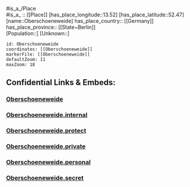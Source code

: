 ﻿---
location: [52.47,13.52] 
mapzoom: [7,12] 
mapmarker: city 
type: City
tags:
- geo/City


SpocWebEntityId: 33044
isDeleted: false
confidential: public

---
#is_a_/Place  
#is_a_ :: [[Place]] 
[has_place_longitude::13.52] 
[has_place_latitude::52.47] 
[name::Oberschoeneweide] 
has_place_country:: [[Germany]]  
has_place_province:: [[State~Berlin]]  
[Population::] 
[Unknown::] 


```leaflet
id: Oberschoeneweide
coordinates: [[Oberschoeneweide]] 
markerFile: [[Oberschoeneweide]] 
defaultZoom: 11 
maxZoom: 18
```


## Confidential Links & Embeds: 

### [Oberschoeneweide](/_public/Earth/Continent/Europe/Europe~Central/Germany/Germany~West/State~Berlin/cities~Berlin/Oberschoeneweide.md) 

### [Oberschoeneweide.internal](/_internal/Earth/Continent/Europe/Europe~Central/Germany/Germany~West/State~Berlin/cities~Berlin/Oberschoeneweide.internal.md) 

### [Oberschoeneweide.protect](/_protect/Earth/Continent/Europe/Europe~Central/Germany/Germany~West/State~Berlin/cities~Berlin/Oberschoeneweide.protect.md) 

### [Oberschoeneweide.private](/_private/Earth/Continent/Europe/Europe~Central/Germany/Germany~West/State~Berlin/cities~Berlin/Oberschoeneweide.private.md) 

### [Oberschoeneweide.personal](/_personal/Earth/Continent/Europe/Europe~Central/Germany/Germany~West/State~Berlin/cities~Berlin/Oberschoeneweide.personal.md) 

### [Oberschoeneweide.secret](/_secret/Earth/Continent/Europe/Europe~Central/Germany/Germany~West/State~Berlin/cities~Berlin/Oberschoeneweide.secret.md) 
